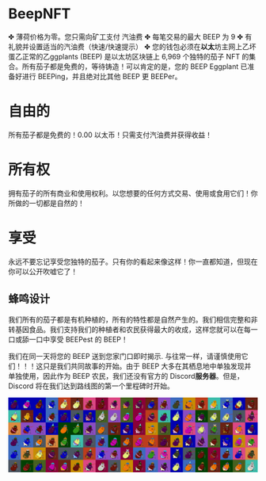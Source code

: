 # BeepNFT

✤ 薄荷价格为零。您只需向矿工支付
汽油费 ✤ 每笔交易的最大 BEEP 为 9
✤ 有礼貌并设置适当的汽油费（快速/快速提示）
✤ 您的钱包必须在**以太**坊主网上乙坏蛋乙正常的乙ggplants (BEEP) 是以太坊区块链上 6,969 个独特的茄子 NFT 的集合。所有茄子都是免费的，等待铸造！可以肯定的是，您的 BEEP Eggplant 已准备好进行 BEEPing，并且绝对比其他 BEEP 更 BEEPer。

# 自由的

所有茄子都是免费的！0.00 以太币！只需支付汽油费并获得收益！



# 所有权

拥有茄子的所有商业和使用权利。以您想要的任何方式交易、使用或食用它们！你所做的一切都是自然的！



# 享受

永远不要忘记享受您独特的茄子。只有你的看起来像这样！你一直都知道，但现在你可以公开吹嘘它了！

## 蜂鸣设计

我们所有的茄子都是有机种植的，所有的特性都是自然产生的。我们相信完整和非转基因食品。我们支持我们的种植者和农民获得最大的收成，这样您就可以在每一口或舔一口中享受 BEEPest 的 BEEP！

我们在同一天将您的 BEEP 送到您家门口即时揭示. 与往常一样，请谨慎使用它们！！！这只是我们共同故事的开始。由于 BEEP 大多在其栖息地中单独发现并单独使用，因此作为 BEEP 农民，我们还没有官方的 Discord**服务器**。但是，Discord 将在我们达到路线图的第一个里程碑时开始。

![unnamed](unnamed.png)
